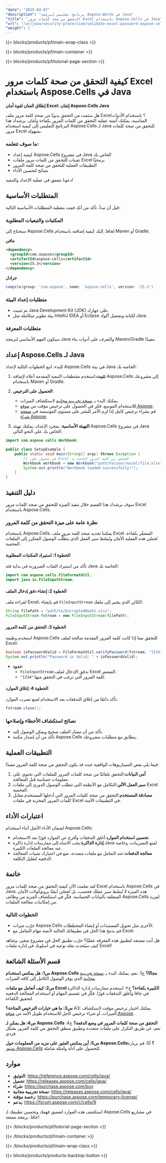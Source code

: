 ```yaml
---
"date": "2025-04-07"
"description": "برنامج تعليمي لبرمجة Aspose.Words في Java"
"title": "التحقق من صحة كلمات مرور Excel باستخدام Aspose.Cells في Java"
"url": "/ar/java/security-protection/validate-excel-password-aspose-cells-java/"
"weight": 1
---
```


{{< blocks/products/pf/main-wrap-class >}}

{{< blocks/products/pf/main-container >}}

{{< blocks/products/pf/tutorial-page-section >}}


# كيفية التحقق من صحة كلمات مرور Excel باستخدام Aspose.Cells في Java

**إطلاق العنان لقوة أمان Excel: إتقان Aspose.Cells Java**

هل سئمت من التحقق يدويًا من صحة كلمة مرور ملف Excel؟ باستخدام الأدوات المناسبة، يمكنك أتمتة عملية التحقق من كلمات المرور بكفاءة وأمان. يرشدك هذا البرنامج التعليمي إلى كيفية استخدام Aspose.Cells لـ Java للتحقق من صحة كلمات مرور Excel بسهولة. 

### ما سوف تتعلمه:
- كيفية إعداد Aspose.Cells في مشروع Java الخاص بك
- تقنيات للتحقق من كلمات مرور ملفات Excel برمجيًا
- التطبيقات العملية للتحقق من صحة كلمة المرور
- نصائح لتحسين الأداء

دعونا نتعمق في عملية الإعداد والتنفيذ!

## المتطلبات الأساسية

قبل أن تبدأ، تأكد من أنك قمت بتغطية المتطلبات الأساسية التالية:

### المكتبات والتبعيات المطلوبة
ستحتاج إلى Aspose.Cells لجافا. إليك كيفية إضافته باستخدام Maven أو Gradle.

**مافن**
```xml
<dependency>
  <groupId>com.aspose</groupId>
  <artifactId>aspose-cells</artifactId>
  <version>25.3</version>
</dependency>
```

**جرادل**
```gradle
compile(group: 'com.aspose', name: 'aspose-cells', version: '25.3')
```

### متطلبات إعداد البيئة
- تم تثبيت Java Development Kit (JDK) على جهازك.
- بيئة تطوير متكاملة مثل IntelliJ IDEA أو Eclipse لكتابة وتشغيل أكواد Java.

### متطلبات المعرفة
سيكون الفهم الأساسي لبرمجة Java والتعرف على أدوات بناء Maven/Gradle مفيدًا.

## إعداد Aspose.Cells لـ Java

للبدء، اتبع الخطوات التالية لإعداد Aspose.Cells في بيئة Java الخاصة بك:

1. **تثبيت**:استخدم مقتطفات التبعية المقدمة أعلاه لإضافة Aspose.Cells إلى مشروعك باستخدام Maven أو Gradle.
2. **الحصول على الترخيص**:
   - يمكنك البدء بـ [نسخة تجريبية مجانية](https://releases.aspose.com/cells/java/) لاستكشاف الميزات.
   - للاستخدام الموسع، فكر في الحصول على ترخيص مؤقت من [موقع Aspose](https://purchase.aspose.com/temporary-license/).
   - قم بشراء ترخيص كامل إذا لزم الأمر للنشر على مستوى المؤسسة في [صفحة شراء Aspose](https://purchase.aspose.com/buy).

3. **التهيئة الأساسية**:
   بمجرد الإعداد، يمكنك تهيئة Aspose.Cells في مشروع Java الخاص بك على النحو التالي:

```java
import com.aspose.cells.Workbook;

public class SetupExample {
    public static void main(String[] args) throws Exception {
        // قم بتحميل ملف Excel للتحقق من كلمة المرور الخاصة به
        Workbook workbook = new Workbook("path/to/your/excel/file.xlsx");
        System.out.println("Workbook loaded successfully!");
    }
}
```

## دليل التنفيذ

سوف يرشدك هذا القسم خلال تنفيذ الميزة للتحقق من صحة كلمات مرور Excel باستخدام Aspose.Cells.

### نظرة عامة على ميزة التحقق من كلمة المرور
باستخدام Aspose.Cells، يمكننا تحديد صحة كلمة مرور ملف Excel المشفّر بكفاءة. تُحسّن هذه العملية الأمان وتُبسّط سير العمل الذي يتطلّب الوصول المتكرر إلى الملفات المحمية.

#### الخطوة 1: استيراد المكتبات المطلوبة

تأكد من استيراد الفئات الضرورية في بداية فئة Java الخاصة بك:

```java
import com.aspose.cells.FileFormatUtil;
import java.io.FileInputStream;
```

#### الخطوة 2: إنشاء دفق إدخال الملف

لقراءة ملف Excel، قم بإنشاء `FileInputStream` الكائن الذي يشير إلى ملفك:

```java
String filePath = "path/to/EncryptedBook1.xlsx";
FileInputStream fstream = new FileInputStream(filePath);
```

#### الخطوة 3: التحقق من كلمة المرور

استخدم وظيفة Aspose.Cells للتحقق مما إذا كانت كلمة المرور المقدمة صالحة لملف Excel:

```java
boolean isPasswordValid = FileFormatUtil.verifyPassword(fstream, "1234");
System.out.println("Password is Valid: " + isPasswordValid);
```

- **حدود**:
  - `FileInputStream`:تدفق الإدخال لملف Excel المشفر.
  - `"1234"`:كلمة المرور التي ترغب في التحقق منها.

#### الخطوة 4: إغلاق الموارد

تأكد دائمًا من إغلاق التدفقات بعد الاستخدام لمنع تسرب الموارد:

```java
fstream.close();
```

### نصائح استكشاف الأخطاء وإصلاحها
- تأكد من أن مسار الملف صحيح ويمكن الوصول إليه.
- تأكد من أن إصدار مكتبة Aspose.Cells يتطابق مع متطلبات مشروعك.

## التطبيقات العملية

فيما يلي بعض السيناريوهات الواقعية حيث قد يكون التحقق من صحة كلمة المرور مفيدًا:

1. **أمن البيانات**:التحقق تلقائيًا من صحة كلمات المرور للملفات التي تحتوي على معلومات حساسة قبل المعالجة.
2. **سير العمل الآلي**:التكامل مع الأنظمة التي تتطلب الوصول الدوري إلى ملفات Excel المحمية.
3. **مصادقة المستخدم**:التحقق من صحة كلمات المرور التي أدخلها المستخدم مقابل كلمات المرور المخزنة في ملفات Excel في التطبيقات الآمنة.

## اعتبارات الأداء

لضمان الأداء الأمثل أثناء استخدام Aspose.Cells:

- **تحسين استخدام الموارد**:أغلق التدفقات وأفرج عن الموارد فورًا بعد الاستخدام.
- **إدارة الذاكرة**:يجب الانتباه إلى ممارسات إدارة ذاكرة Java لمنع التسريبات، وخاصة عند معالجة الملفات الكبيرة.
- **معالجة الدفعات**:عند التعامل مع ملفات متعددة، ضع في اعتبارك تقنيات المعالجة الدفعية لتقليل التكلفة.

## خاتمة

لقد تعلمتَ الآن كيفية التحقق من صحة كلمات مرور Excel باستخدام Aspose.Cells في Java. هذه الميزة لا تُبسّط سير عملك فحسب، بل تُحسّن أيضًا بروتوكولات الأمان المتعلقة بالبيانات الحساسة. فكّر في استكشاف المزيد من وظائف Aspose.Cells لمزيد من إمكانيات معالجة الملفات.

### الخطوات التالية
- جرّب ميزات Aspose.Cells الأخرى مثل تحويل المستندات أو إنشاء المخططات.
- قم بدمج هذا الحل في تطبيقاتك الحالية لأتمتة مهام التعامل مع Excel.

هل أنت مستعد لتطبيق هذه المعرفة عمليًا؟ جرّب تطبيق الحل في مشروع صغير، وشاهد كيف سيُحدث نقلة نوعية في أسلوبك في إدارة ملفات Excel!

## قسم الأسئلة الشائعة

**س1: هل يمكنني استخدام Aspose.Cells مجانًا؟**
ج1: نعم، يمكنك البدء بـ [نسخة تجريبية مجانية](https://releases.aspose.com/cells/java/) الذي يوفر الوصول الكامل إلى كافة الميزات.

**س2: كيف أتعامل مع ملفات Excel الكبيرة بكفاءة؟**
ج٢: استخدم ممارسات إدارة الذاكرة في جافا وأغلق التدفقات فورًا. فكّر في تقسيم المهام أو استخدام المعالجة الدفعية لتحقيق الكفاءة.

**س3: ما هي خيارات الترخيص المتاحة؟**
A3: يمكنك اختيار ترخيص مؤقت لاستكشاف الميزات، أو شراء ترخيص كامل للاستخدام طويل الأمد من [موقع Aspose](https://purchase.aspose.com/buy).

**س4: هل يمكن لـ Aspose.Cells التحقق من صحة كلمات المرور في وضع الدفعة؟**
ج4: نعم، عن طريق التكرار على ملفات متعددة وتطبيق منطق التحقق من كلمة المرور بشكل فردي.

**س5: أين يمكنني العثور على مزيد من المعلومات حول Aspose.Cells؟**
أ5: قم بزيارة [توثيق Aspose.Cells](https://reference.aspose.com/cells/java/) للحصول على أدلة وأمثلة شاملة.

## موارد

- **التوثيق**: https://reference.aspose.com/cells/java/
- **تحميل**: https://releases.aspose.com/cells/java/
- **شراء**: https://purchase.aspose.com/buy
- **نسخة تجريبية مجانية**: https://releases.aspose.com/cells/java/
- **رخصة مؤقتة**: https://purchase.aspose.com/temporary-license/
- **يدعم**: https://forum.aspose.com/c/cells/9

استكشف هذه الموارد لتعميق فهمك وتحسين تطبيقك لـ Aspose.Cells في مشاريع جافا. برمجة ممتعة!

{{< /blocks/products/pf/tutorial-page-section >}}

{{< /blocks/products/pf/main-container >}}

{{< /blocks/products/pf/main-wrap-class >}}

{{< blocks/products/products-backtop-button >}}
